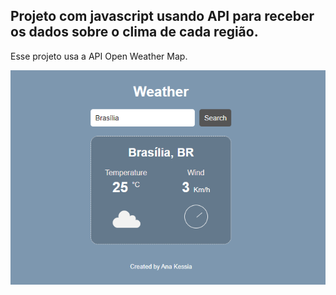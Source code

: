 <h2>Projeto com javascript usando API para receber os dados sobre o clima de cada região.</h2>
<p>Esse projeto usa a API Open Weather Map.</p>
<p align="center">
  <img width="800" src="tela-weather.png"/>
</p>
